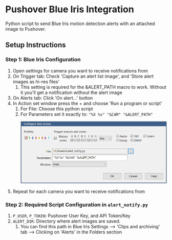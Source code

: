 # Pushover Blue Iris Integration

Python script to send Blue Iris motion detection alerts with an attached image to Pushover.

## Setup Instructions

### Step 1: Blue Iris Configuration

1. Open settings for camera you want to receive notifications from
1. On Trigger tab: Check 'Capture an alert list image', and 'Store alert images as hi-res files'
   1. This setting is required for the &ALERT_PATH macro to work.  Without it you'll get a notification without the alert image
1. On Alerts tab: Click 'On alert...' button
1. In Action set window press the + and choose 'Run a program or script'
   1. For File: Choose this python script
   1. For Parameters set it exactly to: `"%X %x" "&CAM" "&ALERT_PATH"` <p align="center"><img src="cfg-run-action.PNG" width=500 /></p>
1. Repeat for each camera you want to receive notifications from

### Step 2: Required Script Configuration in `alert_notify.py`

1. `P_USER`, `P_TOKEN`: Pushover User Key, and API Token/Key
1. `ALERT_DIR`: Directory where alert images are saved.  
   1. You can find this path in Blue Iris Settings --> 'Clips and archiving' tab --> Clicking on 'Alerts' in the Folders section

